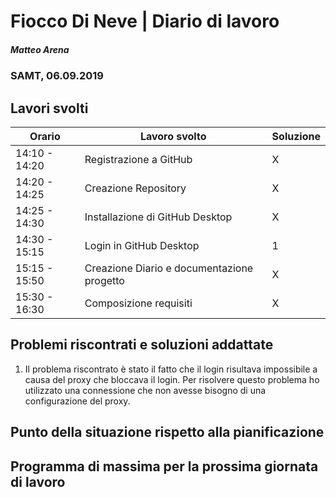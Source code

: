 # Fiocco Di Neve | Diario di lavoro
##### Matteo Arena
### SAMT, 06.09.2019

## Lavori svolti


|Orario        |Lavoro svolto                               |Soluzione|
|--------------|--------------------------------------------|---------|
|14:10 - 14:20 |Registrazione a GitHub                      |    X    |
|14:20 - 14:25 |Creazione Repository                        |    X    |
|14:25 - 14:30 |Installazione di GitHub Desktop             |    X    |
|14:30 - 15:15 |Login in GitHub Desktop                     |    1    |
|15:15 - 15:50 |Creazione Diario e documentazione progetto  |    X    |
|15:30 - 16:30| Composizione requisiti|X|

## Problemi riscontrati e soluzioni addattate
1) Il problema riscontrato è stato il fatto che il login risultava impossibile a causa del proxy che bloccava il login. Per risolvere questo problema ho utilizzato una connessione che non avesse bisogno di una configurazione del proxy. 

## Punto della situazione rispetto alla pianificazione

## Programma di massima per la prossima giornata di lavoro